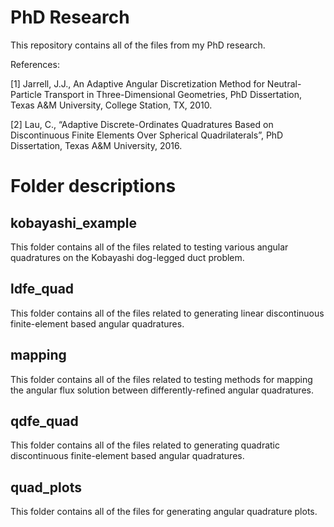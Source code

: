 # PhD Research

This repository contains all of the files from my PhD research.

References:

[1] Jarrell, J.J., An Adaptive Angular Discretization Method for Neutral-Particle Transport in Three-Dimensional Geometries, PhD Dissertation, Texas A&M University, College Station, TX, 2010.

[2] Lau, C., “Adaptive Discrete-Ordinates Quadratures Based on Discontinuous Finite Elements Over Spherical Quadrilaterals”, PhD Dissertation, Texas A&M University, 2016.

# Folder descriptions

## kobayashi_example

This folder contains all of the files related to testing various angular quadratures on the Kobayashi dog-legged duct problem.

## ldfe_quad

This folder contains all of the files related to generating linear discontinuous finite-element based angular quadratures.

## mapping

This folder contains all of the files related to testing methods for mapping the angular flux solution between differently-refined angular quadratures.

## qdfe_quad

This folder contains all of the files related to generating quadratic discontinuous finite-element based angular quadratures.

## quad_plots

This folder contains all of the files for generating angular quadrature plots.
